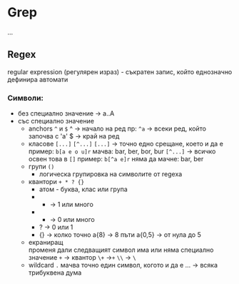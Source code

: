 # Grep

...


## Regex
regular expression (регулярен израз) - съкратен запис, който еднозначно дефинира автомати

### Символи:
* без специално значение -> a..A
* със специално значение
	* anchors `^` и `$`
		^ -> начало на ред
			пр: `^a` -> всеки ред, който започва с 'а'
 		$ -> край на ред
	* класове `[...]` `[^...]`
		`[...]` -> точно едно срещане, което и да е
			пример:
				`b[a e o u]r`
				мачва: bar, ber, bor, bur
		`[^...]` -> всичко освен това в `[]`
			пример:
				`b[^a e]r`
				няма да мачне: bar, ber
	* групи `()`
		* логическа групировка на символите от regexa
	* квантори `+ * ? {}`
		* атом - буква, клас или група
		* + -> 1 или много
		* * -> 0 или много
		* ? -> 0 или 1
		* {} -> колко точно
			а{8} -> 8 пъти
			a{0,5} -> от нула до 5
	* екраниращ \
		променя дали следващият символ има или няма специално значение
			`+` -> квантор 
			`\+` ->`+`
			`\\` -> `\`
	* wildcard `.`
		мачва точно един символ, когото и да е
		... -> всяка трибуквена дума